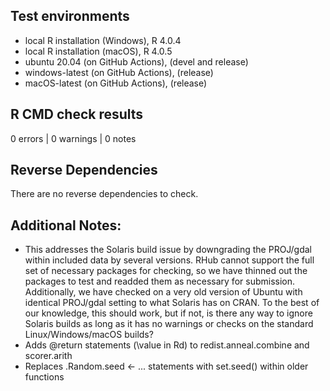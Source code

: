 ## Test environments
* local R installation (Windows), R 4.0.4
* local R installation (macOS), R 4.0.5
* ubuntu 20.04 (on GitHub Actions), (devel and release)
* windows-latest (on GitHub Actions), (release)
* macOS-latest (on GitHub Actions), (release)

## R CMD check results

0 errors | 0 warnings | 0 notes

## Reverse Dependencies
There are no reverse dependencies to check.

## Additional Notes:
* This addresses the Solaris build issue by downgrading the PROJ/gdal within included data by several versions. RHub cannot support the full set of necessary packages for checking, so we have thinned out the packages to test and readded them as necessary for submission. Additionally, we have checked on a very old version of Ubuntu with identical PROJ/gdal setting to what Solaris has on CRAN. To the best of our knowledge, this should work, but if not, is there any way to ignore Solaris builds as long as it has no warnings or checks on the standard Linux/Windows/macOS builds?
* Adds @return statements (\value in Rd) to redist.anneal.combine and scorer.arith
* Replaces .Random.seed <- ... statements with set.seed() within older functions